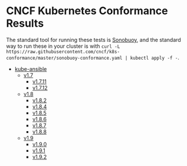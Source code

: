 # CNCF Kubernetes Conformance Results
The standard tool for running these tests is
[Sonobuoy](https://github.com/heptio/sonobuoy), and the standard way to run
these in your cluster is with `curl -L https://raw.githubusercontent.com/cncf/k8s-conformance/master/sonobuoy-conformance.yaml | kubectl apply -f -`.

- [kube-ansible](https://github.com/inwinstack/inwinkube-ansible.git)
  - [v1.7](https://github.com/cncf/k8s-conformance/pull/96)
    - [v1.7.11](/kube-ansible/v1.7/v1.7.11)
    - [v1.7.12](/kube-ansible/v1.7/v1.7.12)
  - [v1.8](https://github.com/cncf/k8s-conformance/pull/95)
    - [v1.8.2](/kube-ansible/v1.8/v1.8.2)
    - [v1.8.4](/kube-ansible/v1.8/v1.8.4)
    - [v1.8.5](/kube-ansible/v1.8/v1.8.5)
    - [v1.8.6](/kube-ansible/v1.8/v1.8.6)
    - [v1.8.7](/kube-ansible/v1.8/v1.8.7)
    - [v1.8.8](/kube-ansible/v1.8/v1.8.8)
  - [v1.9](https://github.com/cncf/k8s-conformance/pull/144)
    - [v1.9.0](/kube-ansible/v1.9/v1.9.0)
    - [v1.9.1](/kube-ansible/v1.9/v1.9.1)
    - [v1.9.2](/kube-ansible/v1.9/v1.9.2)
